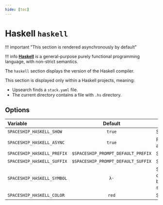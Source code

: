```yaml
---
hide: [toc]
---
```


# Haskell `haskell`

!!! important "This section is rendered asynchronously by default"

!!! info
    [**Haskell**](https://www.haskell.org) is a general-purpose purely functional programming language, with non-strict semantics.

The `haskell` section displays the version of the Haskell compiler.

This section is displayed only within a Haskell projects, meaning:

* Upsearch finds a `stack.yaml` file.
* The current directory contains a file with `.hs` directory.

## Options

| Variable                   |              Default               | Meaning                             |
| :------------------------- | :--------------------------------: | ----------------------------------- |
| `SPACESHIP_HASKELL_SHOW`   |               `true`               | Show section                        |
| `SPACESHIP_HASKELL_ASYNC`  |               `true`               | Render section asynchronously       |
| `SPACESHIP_HASKELL_PREFIX` | `$SPACESHIP_PROMPT_DEFAULT_PREFIX` | Section's prefix                    |
| `SPACESHIP_HASKELL_SUFFIX` | `$SPACESHIP_PROMPT_DEFAULT_SUFFIX` | Section's suffix                    |
| `SPACESHIP_HASKELL_SYMBOL` |                `λ·`                | Symbol displayed before the section |
| `SPACESHIP_HASKELL_COLOR`  |               `red`                | Section's color                     |
